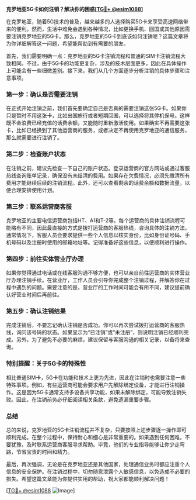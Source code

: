 **克罗地亚5G卡如何注销？解决你的困惑[[TG💪+ @esim1088](https://t.me/s/esim1088)]**

在克罗地亚，随着5G技术的普及，越来越多的人选择购买5G卡来享受高速网络带来的便利。然而，生活中难免会遇到各种情况，比如更换手机、回国或其他原因需要注销克罗地亚的5G卡。那么，克罗地亚的5G卡到底该如何注销呢？这篇文章将为你详细解答这一问题，希望能帮助到有需要的朋友。

首先，我们需要明确一点：克罗地亚的5G卡注销流程和普通的SIM卡注销流程大致相同。不过，由于5G卡的功能更复杂，涉及的技术层面更多，因此在具体操作上可能会有一些细微差别。接下来，我们从几个方面逐步分析注销的具体步骤和注意事项。

### **第一步：确认是否需要注销**
在正式开始注销之前，我们首先要确定自己是否真的需要注销这张5G卡。如果你只是暂时不用这张卡，比如出国旅行或者短期回国，可以选择将其停机保号。这样既不会浪费已经充值的话费余额，又能随时重新激活使用。如果确实不再需要这张卡，比如已经换到了其他运营商的服务，或者决定不再使用克罗地亚的通信服务，那么就需要进行注销了。

### **第二步：检查账户状态**
在注销之前，建议先检查一下自己的账户状态。登录运营商的官方网站或通过客服热线查询账单记录，确保没有未结清的费用。如果存在欠费情况，必须先缴清所有费用才能继续后续的注销流程。此外，还可以查看剩余的话费余额和数据流量，以便合理安排使用计划。

### **第三步：联系运营商客服**
克罗地亚的主要电信运营商包括HT、A1和T-2等。每个运营商的具体注销流程可能略有不同，因此最直接的方式是拨打运营商的客服热线，咨询具体的注销方法。通常情况下，客服人员会要求提供一些个人信息以核实身份，比如身份证号码、手机号码以及注册时使用的邮箱地址等。记得准备好这些信息，以便顺利进行操作。

### **第四步：前往实体营业厅办理**
如果你觉得通过电话或在线客服沟通不够方便，也可以亲自前往运营商的实体营业厅办理注销手续。在营业厅，工作人员会引导你完成整个注销过程，并解答你在过程中遇到的问题。需要注意的是，营业厅的工作时间可能会有所不同，建议提前确认好营业时间后再前往。

### **第五步：确认注销结果**
完成注销后，不要忘记确认注销是否成功。你可以再次尝试拨打运营商的客服热线，询问该号码的状态。如果显示为“已注销”或“未注册”，则说明注销已经顺利完成。另外，为了避免不必要的麻烦，建议保留与客服沟通的相关记录，以备将来查询。

### **特别提醒：关于5G卡的特殊性**
相比普通SIM卡，5G卡在功能和技术上更为先进，因此在注销时也需要注意一些特殊事项。例如，有些运营商可能会要求用户先解除绑定设备，才能进行注销操作。这是因为5G卡通常支持多设备共享功能，如果未解除绑定，可能导致注销失败。因此，在注销前务必仔细阅读相关条款，避免遗漏重要步骤。

### **总结**
总的来说，克罗地亚的5G卡注销流程并不复杂，只要按照上述步骤逐一操作即可顺利完成。在整个过程中，保持耐心和细心是非常重要的。如果遇到任何困难，不要犹豫，及时联系运营商客服寻求帮助。毕竟，他们的专业指导能够让你少走弯路，节省宝贵的时间和精力。

最后，再次强调，无论是在克罗地亚还是其他国家，处理通信业务时都应注重个人信息的安全保护。在注销过程中，切勿随意泄露个人敏感信息，以免造成不必要的损失。希望这篇文章能为你提供实用的帮助，祝大家都能顺利解决问题！

[[TG💪+ @esim1088](https://t.me/s/esim1088) ![Image](https://i.postimg.cc/4NQfJmqS/Snipaste-2025-05-13-00-14-12.png)]